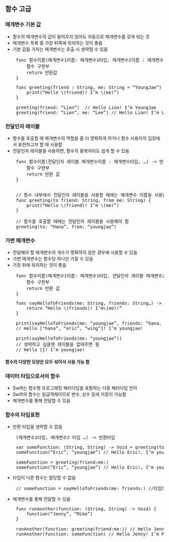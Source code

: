 ## 함수 고급
### 매개변수 기본 값
* 함수의 매개변수의 값이 들어오지 않아도 자동으로 매개변수를 갖게 되는 것
* 매개변수 목록 중 가장 뒤쪽에 위치하는 것이 좋음
* 기본 값을 가지는 매개변수는 호출 시 생략할 수 있음

<pre>
	func 함수이름(매개변수1이름: 매개변수1타입, 매개변수2이름 : 매개변수2타입 = 매개변수 기본값 …) -> 반환타입 {
		함수 구현부
		return 반환값
	}
</pre>

<pre>
	func greeting(friend : String, me: String = “YoungJae”) {
		print(“Hello \(friend)! I’m \(me)”)
	}

	greeting(friend: “Lion”)  // Hello Lion! I’m YoungJae
	greeting(friend: “Lion”, me: “Lee”) // Hello Lion! I’m Lee
</pre>

### 전달인자 레이블
* 함수를 호출할 때 매개변수의 역할을 좀 더 명확하게 하거나 함수 사용자의 입장에서 표현하고자 할 때 사용함
* 전달인자 레이블을 사용하면, 함수의 중복처리도 쉽게 할 수 있음

<pre>
	func 함수이름(전달인자 레이블 매개변수이름 : 매개변수타입, …) -> 반환타입 {
		함수 구현부
		return 반환 값
	}

</pre>

<pre>
	// 함수 내부에서 전달인자 레이블을 사용할 때에는 매개변수 이름을 사용함
	func greeting(to friend: String, from me: String) {
		print(“Hello \(friend)! I’m \(me)”)
	}

	// 함수를 호출할 때에는 전달인자 레이블을 사용해야 함
	greeting(to: “Hana”, from: “youngjae”)
</pre>

### 가변 매개변수
* 전달해야 할 매개변수의 개수가 명확하지 않은 경우에 사용할 수 있음
* 가변 매개변수는 함수당 하나만 가질 수 있음
* 가장 뒤에 위치하는 것이 좋음

<pre>
	func 함수이름(매개변수1이름: 매개변수1타입, 전달인자 레이블 매개변수2이름 : 매개변수2타입…) -> 반환타입 {
		함수 구현부
		return 반환 값
	}
</pre>

<pre>
	func sayHelloToFriends(me: String, friends: String…) -> String {
		return “Hello \(friends)! I’m\(me)!”
	}

	print(sayHelloToFriends(me: “youngjae”, friends: “hana, “eric”, “wing”))
	// Hello ["hana”, “eric”, “wing”]! I’m youngjae!

	print(sayHelloToFriends(me: “youngjae”))
	// 생략하고 싶을땐 레이블을 없애주면 됨
	// Hello []! I’m youngjae!
</pre>

#### 함수의 다양한 모양은 모두 섞어서 사용 가능 함

### 데이터 타입으로서의 함수
* Swift는 함수형 프로그래밍 패러다임을 포함하는 다중 패러다임 언어
* Swift의 함수는 일급객체이므로 변수, 상수 등에 저장이 가능함
* 매개변수를 통해 전달할 수 있음

### 함수의 타입표현
* 반환 타입을 생략할 수 없음

<pre>
	(매개변수1타입, 매개변수2 타입 …) -> 반환타입
</pre>

<pre>
	var someFunction: (String, String) -> Void = greeting(to:from)
	someFunction(“Eric”, “youngjae”) // Hello Eric!, I’m youngjae

	someFunction = greeting(friend:me:)
	someFunction(“Eric”, “youngjae”) // Hello Eric!, I’m youngjae
</pre>

* 타입이 다른 함수는 할당할 수 없음

<pre>
	// someFunction = sayHelloToFriends(me: friends:) //타입이 다른 함수는 할당 할 수 없음
</pre>

* 매개변수를 통해 전달할 수 있음
<pre>
	func runAnother(function: (String, String) -> Void) {
		function(“Jenny”, “Mike”)
	}

	runAnother(function: greeting(friend:me:)) // Hello Jenny! I’m Mike
	runAnother(function: someFunction) // Hello Jenny! I’m Mike
</pre>
